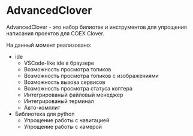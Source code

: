 # AdvancedClover

AdvancedClover - это набор билиотек и инструментов для упрощения написания проектов для COEX Clover. 

На данный момент реализовано:
* ide
  * VSCode-like ide в браузере
  * Возможность просмотра топиков
  * Возможность просмотра топиков с изображениями
  * Возможность вызова сервисов
  * Возможность просмотра статуса коптера
  * Интегрированый файловый менеджер
  * Интегрированый терминал
  * Авто-комплит
* Библиотека для python
  * Упрощение работы с навигацией
  * Упрощение работы с камерой
